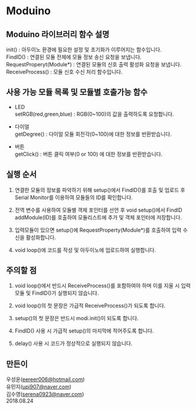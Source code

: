 # Moduino

## Moduino 라이브러리 함수 설명
init() : 아두이노 환경에 필요한 설정 및 초기화가 이루어지는 함수입니다.<br/>
FindID() : 연결된 모듈 전체에 모듈 정보 송신 요청을 보냅니다.<br/>
RequestProperyt(Module*) : 연결된 모듈의 신호 출력 활성화 요청을 보냅니다.<br/>
ReceiveProcess() : 모듈 신호 수신 처리 함수입니다.<br/>

## 사용 가능 모듈 목록 및 모듈별 호출가능 함수
* LED<br/>
setRGB(red,green,blue) : RGB(0~100)의 값을 출력하도록 요청합니다.<br/>

* 다이얼<br/>
getDegree() : 다이얼 모듈 회전각(0~100)에 대한 정보를 반환받습니다.<br/>

* 버튼<br/>
getClick() : 버튼 클릭 여부(0 or 100) 에 대한 정보를 반환받습니다.<br/>

## 실행 순서
1. 연결한 모듈의 정보를 파악하기 위해 setup()에서 FindID()를 호출 및 업로드 후 Serial Monitor를 이용하여 모듈들의 ID를 확인합니다.<br/>

2. 전역 변수를 사용하여 모듈별 객체 포인터를 선언 후 void setup()에서 FindID addModule(ID)를 호출하여 모듈리스트에 추가 및 객체 포인터에 저장합니다.<br/>

3. 입력모듈이 있으면 setup()에 RequestProperty(Module*)를 호출하여 입력 수신을 활성화합니다.<br/>

4. void loop()에 코드를 작성 및 아두이노에 업로드하여 실행합니다.<br/>

## 주의할 점
1. void loop()에서 반드시 ReceiveProcess()를 포함하여야 하며 이를 지울 시 입력 모듈 및 FindID()가 실행되지 않습니다.<br/>

2. void loop()의 첫 문장은 가급적 ReceiveProcess()가 되도록 합니다.<br/>

3. setup()의 첫 문장은 반드시 modi.init()이 되도록 합니다.<br/>

4. FindID() 사용 시 가급적 setup()의 마지막에 적어주도록 합니다.<br/>

5. delay() 사용 시 코드가 정상적으로 실행되지 않습니다.<br/>

## 만든이
우성윤(eereer006@hotmail.com)<br/>
유민지(upi907@naver.com)<br/>
김수영(serena0923@naver.com)<br/>
2018.08.24<br/>